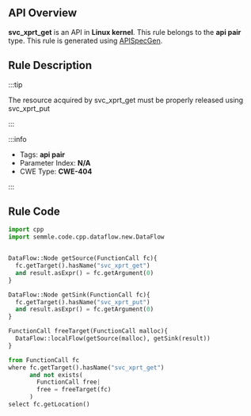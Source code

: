 ---
---


## API Overview
**svc_xprt_get** is an API in **Linux kernel**. This rule belongs to the **api pair** type. This rule is generated using [APISpecGen](../../tools/APISpecGen).
## Rule Description

:::tip

The resource acquired by svc_xprt_get must be properly released using svc_xprt_put

:::

:::info

- Tags: **api pair**
- Parameter Index: **N/A**
- CWE Type: **CWE-404**

:::

## Rule Code
```python
import cpp
import semmle.code.cpp.dataflow.new.DataFlow


DataFlow::Node getSource(FunctionCall fc){
  fc.getTarget().hasName("svc_xprt_get")
  and result.asExpr() = fc.getArgument(0)
}

DataFlow::Node getSink(FunctionCall fc){
  fc.getTarget().hasName("svc_xprt_put")
  and result.asExpr() = fc.getArgument(0)
}

FunctionCall freeTarget(FunctionCall malloc){
  DataFlow::localFlow(getSource(malloc), getSink(result))
}

from FunctionCall fc
where fc.getTarget().hasName("svc_xprt_get")
      and not exists(
        FunctionCall free| 
        free = freeTarget(fc)
      )
select fc.getLocation()

    
```